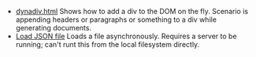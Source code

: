 * [dynadiv.html](dynadiv.html) Shows how to add a div to the DOM on the fly. Scenario is appending headers or paragraphs or something to a div while generating documents.    
* [Load JSON file](load-json-file.md)  Loads a file asynchronously. Requires a server to be running; can't runt this from the local filesystem directly.
